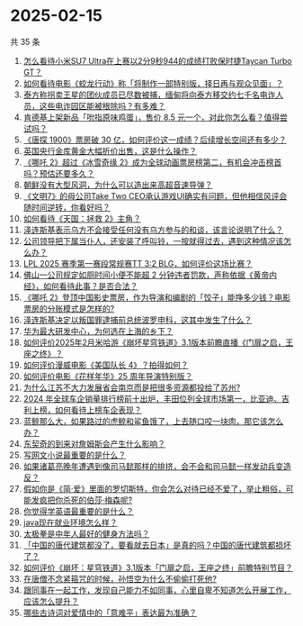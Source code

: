 # 2025-02-15

共 35 条

<!-- BEGIN ZHIHUQUESTIONS -->
<!-- 最后更新时间 Sat Feb 15 2025 02:14:05 GMT+0800 (China Standard Time) -->
1. [怎么看待小米SU7 Ultra在上赛以2分9秒944的成绩打败保时捷Taycan Turbo GT？](https://www.zhihu.com/question/12186403216)
1. [如何看待电影《蛟龙行动》称「将制作一部特别版，择日再与观众见面」？](https://www.zhihu.com/question/12219927617)
1. [泰方称拐卖王星的团伙成员已尽数被捕，缅甸将向泰方移交约七千名电诈人员，这些电诈园区能被根除吗？有多难？](https://www.zhihu.com/question/12181032901)
1. [肯德基上架新品「吮指原味鸡蛋」，售价 8.5 元一个，对此你怎么看？值得尝试吗？](https://www.zhihu.com/question/11837972599)
1. [《唐探 1900》票房破 30 亿，如何评价这一成绩？后续增长空间还有多少？](https://www.zhihu.com/question/12146599564)
1. [英国央行金库黄金大幅折价出售，这是什么操作？](https://www.zhihu.com/question/11462176095)
1. [《哪吒 2》超过《冰雪奇缘 2》成为全球动画票房榜第二，有机会冲击榜首吗？预估还要多久？](https://www.zhihu.com/question/12242237476)
1. [朝鲜没有大型风洞，为什么可以造出来高超音速导弹？](https://www.zhihu.com/question/11293449700)
1. [《文明7》的母公司Take Two CEO承认游戏UI确实有问题，但他相信风评会随时间逆转，你看好吗？](https://www.zhihu.com/question/12138371459)
1. [如何看待《天国：拯救 2》主角？](https://www.zhihu.com/question/11507632008)
1. [泽连斯基表示乌方不会接受任何没有乌方参与的和谈，该言论说明了什么？](https://www.zhihu.com/question/12185583805)
1. [公司领导把下属当仆人，还安装了呼叫铃，一按就得过去，遇到这种情况该怎么办？](https://www.zhihu.com/question/11506253436)
1. [LPL 2025 赛季第一赛段常规赛TT 3:2 BLG，如何评价这场比赛？](https://www.zhihu.com/question/12226193850)
1. [佛山一公司规定如厕时间小便不能超 2 分钟违者罚款，声称依据《黄帝内经》，如何看待此事？是否合法？](https://www.zhihu.com/question/12190914763)
1. [《哪吒 2》登顶中国影史票房，作为导演和编剧的「饺子」能挣多少钱？电影票房的分账模式是怎样的?](https://www.zhihu.com/question/11498741512)
1. [泽连斯基决定以叛国罪逮捕前总统波罗申科，这其中发生了什么？](https://www.zhihu.com/question/12112873878)
1. [华为最大研发中心，为何选在上海的乡下？](https://www.zhihu.com/question/643187886)
1. [如何评价2025年2月米哈游《崩坏星穹铁道》3.1版本前瞻直播《门扉之启，王座之终》？](https://www.zhihu.com/question/12187104729)
1. [如何评价漫威电影《美国队长 4》？拍得如何？](https://www.zhihu.com/question/12038804001)
1. [如何评价电影《花样年华》25 周年导演特别版？](https://www.zhihu.com/question/12198266821)
1. [为什么江苏不大力发展省会南京而是把很多资源都投给了苏州?](https://www.zhihu.com/question/11936139796)
1. [2024 年全球车企销量排行榜前十出炉，丰田位列全球市场第一，比亚迪、吉利上榜，如何看待上榜车企表现？](https://www.zhihu.com/question/11412505812)
1. [蓝鲸那么大，如果路过的虎鲸和鲨鱼饿了，上去随口咬一块肉，那它该怎么办？](https://www.zhihu.com/question/11998317097)
1. [东契奇的到来对詹姆斯会产生什么影响？](https://www.zhihu.com/question/11128702519)
1. [写网文小说最重要的是什么？](https://www.zhihu.com/question/11695998794)
1. [如果诸葛亮晚年遭遇到像司马懿那样的排挤，会不会和司马懿一样发动兵变造反？](https://www.zhihu.com/question/11550030344)
1. [假如你是《简·爱》里面的罗切斯特，你会怎么对待已经不爱了，举止粗俗，可能发疯把你杀死的伯莎·梅森呢?](https://www.zhihu.com/question/549918568)
1. [你觉得学英语最重要的是什么？](https://www.zhihu.com/question/3476547569)
1. [java现在就业环境怎么样？](https://www.zhihu.com/question/632965271)
1. [太极拳是中年人最好的健身方法吗？](https://www.zhihu.com/question/10711004866)
1. [「中国的唐代建筑都没了，要看就去日本」是真的吗？中国的唐代建筑都损坏了？](https://www.zhihu.com/question/498289773)
1. [如何评价《崩坏：星穹铁道》3.1版本「门扉之启，王座之终」前瞻特别节目？](https://www.zhihu.com/question/11837618909)
1. [在唐僧不念紧箍咒的时候，孙悟空为什么不偷偷打死他?](https://www.zhihu.com/question/11923568898)
1. [跟同事在一起工作，发现自己能力不如同事，心里自卑不知道怎么开展工作，应该怎么提升？](https://www.zhihu.com/question/11711763641)
1. [哪些古诗词对爱情中的「意难平」表达最为准确？](https://www.zhihu.com/question/57807085)
<!-- END ZHIHUQUESTIONS -->
